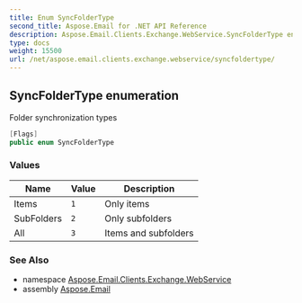 ```yaml
---
title: Enum SyncFolderType
second_title: Aspose.Email for .NET API Reference
description: Aspose.Email.Clients.Exchange.WebService.SyncFolderType enum. Folder synchronization types
type: docs
weight: 15500
url: /net/aspose.email.clients.exchange.webservice/syncfoldertype/
---
```

## SyncFolderType enumeration

Folder synchronization types

```csharp
[Flags]
public enum SyncFolderType
```

### Values

| Name | Value | Description |
| --- | --- | --- |
| Items | `1` | Only items |
| SubFolders | `2` | Only subfolders |
| All | `3` | Items and subfolders |

### See Also

* namespace [Aspose.Email.Clients.Exchange.WebService](../../aspose.email.clients.exchange.webservice/)
* assembly [Aspose.Email](../../)


